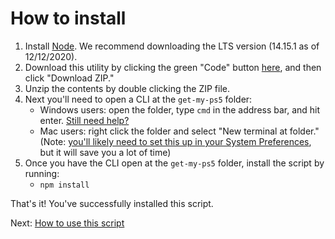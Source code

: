 # How to install

1. Install [Node](https://nodejs.org/en/). We recommend downloading the LTS version (14.15.1 as of 12/12/2020).
1. Download this utility by clicking the green "Code" button [here](https://github.com/camtheperson/get-my-ps5), and then click "Download ZIP."
1. Unzip the contents by double clicking the ZIP file.
1. Next you'll need to open a CLI at the `get-my-ps5` folder:
    * Windows users: open the folder, type `cmd` in the address bar, and hit enter. [Still need help?](https://www.itechtics.com/open-command-window-folder/#:~:text=You%20can%20open%20a%20command,be%20opened%20in%20the%20folder.)
    * Mac users: right click the folder and select "New terminal at folder." (Note: [you'll likely need to set this up in your System Preferences](https://www.techrepublic.com/article/how-to-open-a-new-terminal-window-from-any-folder-shortcut/), but it will save you a lot of time)
1. Once you have the CLI open at the `get-my-ps5` folder, install the script by running:
    * `npm install`

That's it! You've successfully installed this script.

Next: [How to use this script](./usage.md)
